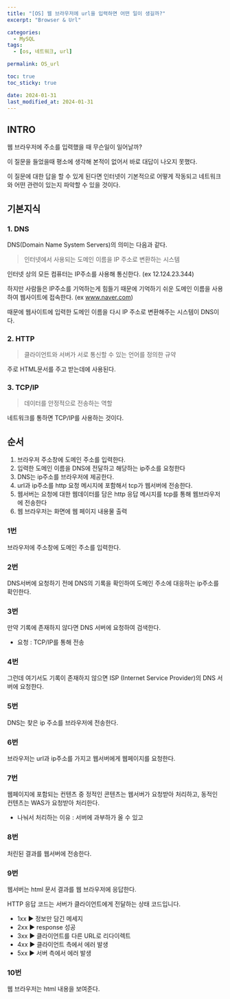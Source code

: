```yaml
---
title: "[OS] 웹 브라우저에 url을 입력하면 어떤 일이 생길까?"
excerpt: "Browser & Url"

categories:
  - MySQL
tags:
  - [os, 네트워크, url]

permalink: OS_url

toc: true
toc_sticky: true

date: 2024-01-31
last_modified_at: 2024-01-31
---
```


## INTRO

웹 브라우저에 주소를 입력했을 때 무슨일이 일어날까?

이 질문을 들었을때 평소에 생각해 본적이 없어서 바로 대답이 나오지 못했다.

이 질문에 대한 답을 할 수 있게 된다면 인터넷이 기본적으로 어떻게 작동되고 네트워크와 어떤 관련이 있는지 파악할 수 있을 것이다.

## 기본지식
### 1. DNS 
DNS(Domain Name System Servers)의 의미는 다음과 같다.

> 인터넷에서 사용되는 도메인 이름을 IP 주소로 변환하는 시스템

인터넷 상의 모든 컴퓨터는 IP주소를 사용해 통신한다. (ex 12.124.23.344)

하지만 사람들은 IP주소를 기억하는게 힘들기 때문에 기억하기 쉬운 도메인 이름을 사용하여 웹사이트에 접속한다. (ex www.naver.com)

때문에 웹사이트에 입력한 도메인 이름을 다시 IP 주소로 변환해주는 시스템이 DNS이다.

### 2. HTTP

> 클라이언트와 서버가 서로 통신할 수 있는 언어를 정의한 규약

주로 HTML문서를 주고 받는데에 사용된다.

### 3. TCP/IP

> 데이터를 안정적으로 전송하는 역할

네트워크를 통하면 TCP/IP를 사용하는 것이다.

## 순서

1. 브라우저 주소창에 도메인 주소를 입력한다.
2. 입력한 도메인 이름을 DNS에 전달하고 해당하는 ip주소를 요청한다
3. DNS는 ip주소를 브라우저에 제공한다.
4. url과 ip주소를 http 요청 메시지에 포함해서 tcp가 웹서버에 전송한다.
5. 웹서버는 요청에 대한 웹데이터를 담은 http 응답 메시지를 tcp를 통해 웹브라우저에 전송한다
6. 웹 브라우저는 화면에 웹 페이지 내용물 출력


### 1번
브라우저에 주소창에 도메인 주소를 입력한다.

### 2번
DNS서버에 요청하기 전에 DNS의 기록을 확인하여 도메인 주소에 대응하는 ip주소를 확인한다.

### 3번
만약 기록에 존재하지 않다면 DNS 서버에 요청하여 검색한다.

* 요청 : TCP/IP를 통해 전송

### 4번 
그런데 여기서도 기록이 존재하지 않으면 ISP (Internet Service Provider)의 DNS 서버에 요청한다.

### 5번 
DNS는 찾은 ip 주소를 브라우저에 전송한다.

### 6번
브라우저는 url과 ip주소를 가지고 웹서버에게 웹페이지를 요청한다.

### 7번 
웹페이지에 포함되는 컨텐츠 중 정적인 콘텐츠는 웹서버가 요청받아 처리하고, 동적인 컨텐츠는 WAS가 요청받아 처리한다.

* 나눠서 처리하는 이유 : 서버에 과부하가 올 수 있고 

### 8번
처린된 결과를 웹서버에 전송한다.

### 9번
웹서버는  html 문서 결과를 웹 브라우저에 응답한다.

HTTP 응답 코드는 서버가 클라이언트에게 전달하는 상태 코드입니다.

- 1xx ▶️ 정보만 담긴 메세지
- 2xx ▶️ response 성공
- 3xx ▶️ 클라이언트를 다른 URL로 리다이렉트
- 4xx ▶️ 클라이언트 측에서 에러 발생
- 5xx ▶️ 서버 측에서 에러 발생

### 10번
웹 브라우저는 html 내용을 보여준다.